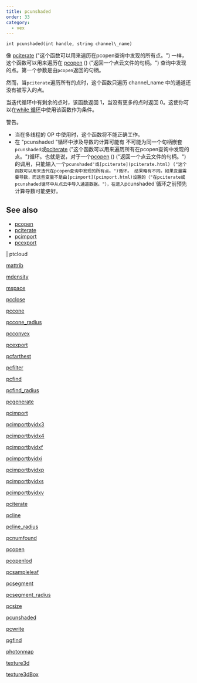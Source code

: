 ```yaml
---
title: pcunshaded
order: 33
category:
  - vex
---
```


`int pcunshaded(int handle, string channel\_name)`

像 [pciterate](pciterate.html) ("这个函数可以用来遍历在pcopen查询中发现的所有点。") 一样，这个函数可以用来遍历在 [pcopen](pcopen.html) () ("返回一个点云文件的句柄。") 查询中发现的点。第一个参数是由`pcopen`返回的句柄。

然而，当`pciterate`遍历所有的点时，这个函数只遍历 channel_name 中的通道还没有被写入的点。

当迭代循环中有剩余的点时，该函数返回 1，当没有更多的点时返回 0。这使你可以在[while 循环](.../statement.html)中使用该函数作为条件。

警告。

- 当在多线程的 OP 中使用时，这个函数将不能正确工作。
- 在 "pcunshaded "循环中涉及导数的计算可能有
  不可能为同一个句柄嵌套`pcunshaded`或[pciterate](pciterate.html) ("这个函数可以用来遍历所有在pcopen查询中发现的点。")循环。也就是说，对于一个[pcopen](pcopen.html) () ("返回一个点云文件的句柄。")的调用，只能输入一个`pcunshaded'或[pciterate](pciterate.html) ("这个函数可以用来迭代在pcopen查询中发现的所有点。")循环。 结果略有不同。如果变量需要导数，而这些变量不是由[pcimport](pcimport.html)设置的（"在pciterate或pcunshaded循环中从点云中导入通道数据。"），在进入`pcunshaded`循环之前预先计算导数可能更好。

## See also

- [pcopen](pcopen.html)
- [pciterate](pciterate.html)
- [pcimport](pcimport.html)
- [pcexport](pcexport.html)

|
ptcloud

[mattrib](mattrib.html)

[mdensity](mdensity.html)

[mspace](mspace.html)

[pcclose](pcclose.html)

[pccone](pccone.html)

[pccone_radius](pccone_radius.html)

[pcconvex](pcconvex.html)

[pcexport](pcexport.html)

[pcfarthest](pcfarthest.html)

[pcfilter](pcfilter.html)

[pcfind](pcfind.html)

[pcfind_radius](pcfind_radius.html)

[pcgenerate](pcgenerate.html)

[pcimport](pcimport.html)

[pcimportbyidx3](pcimportbyidx3.html)

[pcimportbyidx4](pcimportbyidx4.html)

[pcimportbyidxf](pcimportbyidxf.html)

[pcimportbyidxi](pcimportbyidxi.html)

[pcimportbyidxp](pcimportbyidxp.html)

[pcimportbyidxs](pcimportbyidxs.html)

[pcimportbyidxv](pcimportbyidxv.html)

[pciterate](pciterate.html)

[pcline](pcline.html)

[pcline_radius](pcline_radius.html)

[pcnumfound](pcnumfound.html)

[pcopen](pcopen.html)

[pcopenlod](pcopenlod.html)

[pcsampleleaf](pcsampleleaf.html)

[pcsegment](pcsegment.html)

[pcsegment_radius](pcsegment_radius.html)

[pcsize](pcsize.html)

[pcunshaded](pcunshaded.html)

[pcwrite](pcwrite.html)

[pgfind](pgfind.html)

[photonmap](photonmap.html)

[texture3d](texture3d.html)

[texture3dBox](texture3dBox.html)
